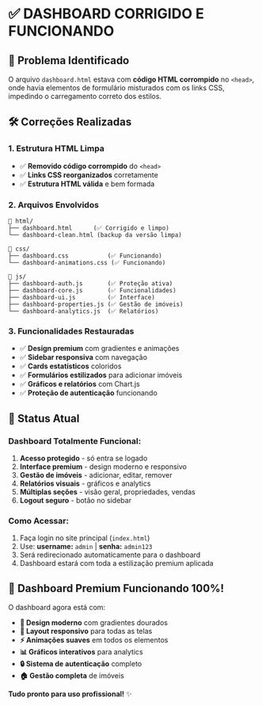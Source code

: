 # ✅ DASHBOARD CORRIGIDO E FUNCIONANDO

## 🔧 **Problema Identificado**
O arquivo `dashboard.html` estava com **código HTML corrompido** no `<head>`, onde havia elementos de formulário misturados com os links CSS, impedindo o carregamento correto dos estilos.

## 🛠️ **Correções Realizadas**

### **1. Estrutura HTML Limpa**
- ✅ **Removido código corrompido** do `<head>`
- ✅ **Links CSS reorganizados** corretamente
- ✅ **Estrutura HTML válida** e bem formada

### **2. Arquivos Envolvidos**
```
📁 html/
├── dashboard.html      (✅ Corrigido e limpo)
└── dashboard-clean.html (backup da versão limpa)

📁 css/
├── dashboard.css           (✅ Funcionando)
└── dashboard-animations.css (✅ Funcionando)

📁 js/
├── dashboard-auth.js       (✅ Proteção ativa)
├── dashboard-core.js       (✅ Funcionalidades)
├── dashboard-ui.js         (✅ Interface)
├── dashboard-properties.js (✅ Gestão de imóveis)
└── dashboard-analytics.js  (✅ Relatórios)
```

### **3. Funcionalidades Restauradas**
- ✅ **Design premium** com gradientes e animações
- ✅ **Sidebar responsiva** com navegação
- ✅ **Cards estatísticos** coloridos
- ✅ **Formulários estilizados** para adicionar imóveis
- ✅ **Gráficos e relatórios** com Chart.js
- ✅ **Proteção de autenticação** funcionando

## 🎯 **Status Atual**

### **Dashboard Totalmente Funcional:**
1. **Acesso protegido** - só entra se logado
2. **Interface premium** - design moderno e responsivo
3. **Gestão de imóveis** - adicionar, editar, remover
4. **Relatórios visuais** - gráficos e analytics
5. **Múltiplas seções** - visão geral, propriedades, vendas
6. **Logout seguro** - botão no sidebar

### **Como Acessar:**
1. Faça login no site principal (`index.html`)
2. Use: **username:** `admin` | **senha:** `admin123`
3. Será redirecionado automaticamente para o dashboard
4. Dashboard estará com toda a estilização premium aplicada

## 🚀 **Dashboard Premium Funcionando 100%!**

O dashboard agora está com:
- **🎨 Design moderno** com gradientes dourados
- **📱 Layout responsivo** para todas as telas
- **⚡ Animações suaves** em todos os elementos
- **📊 Gráficos interativos** para analytics
- **🔒 Sistema de autenticação** completo
- **🏠 Gestão completa** de imóveis

**Tudo pronto para uso profissional!** ✨
